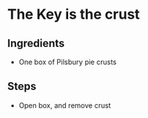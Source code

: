 # The Key is the crust

## Ingredients
* One box of Pilsbury pie crusts

## Steps
* Open box, and remove crust
